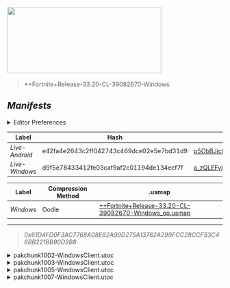 <a href="#manifests">
  <img style="pointer-events: none" src="https://raw.githubusercontent.com/Tectors/fn-archive/master/.github/source/dependents/gen.33.20.svg" width="360" height="155"\>
</a>

 >  
  
  > ++Fortnite+Release-33.20-CL-39082670-Windows

## *Manifests*
<details>
  <summary>Editor Preferences</summary>

 > 
    ((Value="0x60B3BDCA329E4DC3B199C59AC56E500ABBBFA25DA6B1547EFC0F6701B904F8E1",Guid="3D738885316A0BCFE38A3B60108D4195"),(Value="0x7D8D3EBED2F5BCDE51ABA772D5CE12C14E29FC8B7FE01B0F66A05738AB19C08B",Guid="47CCB9DF0EE91BDE66F94F73D0F7C9D3"),(Value="0x1DF9C58C2FBF1122FBC37AAAB15EE55DEFBF486400449227009DB11D766F1C90",Guid="691EE5E7D12D2AAB8094DC5C5C3294EA"),(Value="0x36743607883DEA48B68F4F29637F89FBAF28DABB0C84D9CE5A6F479BEEAAF88C",Guid="7F2F547752CC7BEE86E81B09A1562A34"))
</details>

| Label | Hash | Route |
| - | - | - |
| *Live-Android* | e42fa4e2643c2ff042743c469dce02e5e7bd31d9 | [p5ObBJic0ds_5zGMvkKkIMbeiESvTw](https://github.com/Tectors/fn-archive/blob/master/manifests/p5ObBJic0ds_5zGMvkKkIMbeiESvTw.manifest) |
| *Live-Windows* | d9f5e78433412fe03caf9af2c01194de134ecf7f | [a_zQLEFyj3g3HQHZ5kWOeY2HEhLvsA](https://github.com/Tectors/fn-archive/blob/master/manifests/a_zQLEFyj3g3HQHZ5kWOeY2HEhLvsA.manifest) |


| Label | Compression Method | .usmap |
| - | - | - |
| *Windows* | Oodle | [++Fortnite+Release-33.20-CL-39082670-Windows_oo.usmap](https://github.com/Tectors/fn-archive/blob/master/manifests/mappings/++Fortnite+Release-33.20-CL-39082670-Windows_oo.usmap) |

---

> *0x61D4FD0F3AC7768A08E82A99D275A13762A299FCC28CCF53C46BB221BB90D2B8*

<details>
  <summary>pakchunk1002-WindowsClient.utoc</summary>

 > 
    0x60B3BDCA329E4DC3B199C59AC56E500ABBBFA25DA6B1547EFC0F6701B904F8E1
    KEYCHAIN: 3D738885316A0BCFE38A3B60108D4195:YLO9yjKeTcOxmcWaxW5QCru/ol2msVR+/A9nAbkE+OE=

  <img src="https://raw.githubusercontent.com/Tectors/fn-archive/master/.github/source/dependents/referred/Wrap_ButterPlate.svg" width="100"> <img src="https://raw.githubusercontent.com/Tectors/fn-archive/master/.github/source/dependents/referred/Wrap_AvocadoSeal.svg" width="100"> <img src="https://raw.githubusercontent.com/Tectors/fn-archive/master/.github/source/dependents/referred/Pickaxe_ButterPlate.svg" width="100"> <img src="https://raw.githubusercontent.com/Tectors/fn-archive/master/.github/source/dependents/referred/Pickaxe_AvocadoSeal.svg" width="100"> <img src="https://raw.githubusercontent.com/Tectors/fn-archive/master/.github/source/dependents/referred/EID_AvocadoSeal.svg" width="100"> <img src="https://raw.githubusercontent.com/Tectors/fn-archive/master/.github/source/dependents/referred/Character_ButterPlate.svg" width="100"> <img src="https://raw.githubusercontent.com/Tectors/fn-archive/master/.github/source/dependents/referred/Character_AvocadoSeal.svg" width="100"> <img src="https://raw.githubusercontent.com/Tectors/fn-archive/master/.github/source/dependents/referred/Backpack_ButterPlate.svg" width="100"> <img src="https://raw.githubusercontent.com/Tectors/fn-archive/master/.github/source/dependents/referred/Backpack_AvocadoSeal.svg" width="100"> 
</details>

<details>
  <summary>pakchunk1003-WindowsClient.utoc</summary>

 > 
    0x7D8D3EBED2F5BCDE51ABA772D5CE12C14E29FC8B7FE01B0F66A05738AB19C08B
    KEYCHAIN: 47CCB9DF0EE91BDE66F94F73D0F7C9D3:fY0+vtL1vN5Rq6dy1c4SwU4p/It/4BsPZqBXOKsZwIs=

  </details>

<details>
  <summary>pakchunk1005-WindowsClient.utoc</summary>

 > 
    0x1DF9C58C2FBF1122FBC37AAAB15EE55DEFBF486400449227009DB11D766F1C90
    KEYCHAIN: 691EE5E7D12D2AAB8094DC5C5C3294EA:HfnFjC+/ESL7w3qqsV7lXe+/SGQARJInAJ2xHXZvHJA=

  </details>

<details>
  <summary>pakchunk1007-WindowsClient.utoc</summary>

 > 
    0x36743607883DEA48B68F4F29637F89FBAF28DABB0C84D9CE5A6F479BEEAAF88C
    KEYCHAIN: 7F2F547752CC7BEE86E81B09A1562A34:NnQ2B4g96ki2j08pY3+J+68o2rsMhNnOWm9Hm+6q+Iw=

  <img src="https://raw.githubusercontent.com/Tectors/fn-archive/master/.github/source/dependents/referred/EID_Egocentric.svg" width="100"> 
</details>

